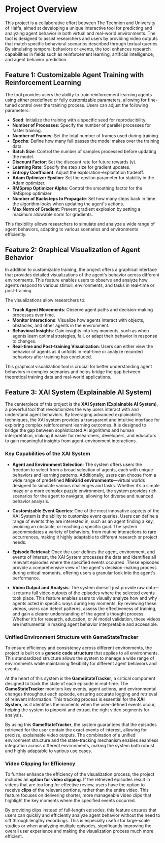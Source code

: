 # Project Overview

This project is a collaborative effort between The Technion and University of Haifa, aimed at developing a unique interactive tool for predicting and analyzing agent behavior in both virtual and real-world environments. The tool is designed to assist researchers and users by providing video outputs that match specific behavioral scenarios described through textual queries. By simulating temporal behaviors or events, the tool enhances research capabilities in fields such as reinforcement learning, artificial intelligence, and agent behavior prediction.

## Feature 1: Customizable Agent Training with Reinforcement Learning

The tool provides users the ability to train reinforcement learning agents using either predefined or fully customizable parameters, allowing for fine-tuned control over the training process. Users can adjust the following parameters:

- **Seed**: Initialize the training with a specific seed for reproducibility.
- **Number of Processes**: Specify the number of parallel processes for faster training.
- **Number of Frames**: Set the total number of frames used during training.
- **Epochs**: Define how many full passes the model makes over the training data.
- **Batch Size**: Control the number of samples processed before updating the model.
- **Discount Factor**: Set the discount rate for future rewards (γ).
- **Learning Rate**: Specify the step size for gradient updates.
- **Entropy Coefficient**: Adjust the exploration-exploitation tradeoff.
- **Adam Optimizer Epsilon**: Set the epsilon parameter for stability in the Adam optimizer.
- **RMSprop Optimizer Alpha**: Control the smoothing factor for the RMSprop optimizer.
- **Number of Backsteps to Propagate**: Set how many steps back in time the algorithm looks when updating the agent's actions.
- **Max Norm of Gradient**: Prevent gradient explosion by setting a maximum allowable norm for gradients.

This flexibility allows researchers to simulate and analyze a wide range of agent behaviors, adapting to various scenarios and environments efficiently.

## Feature 2: Graphical Visualization of Agent Behavior

In addition to customizable training, the project offers a graphical interface that provides detailed visualizations of the agent's behavior across different environments. This feature enables users to observe and analyze how agents respond to various stimuli, environments, and tasks in real-time or post-training.

The visualizations allow researchers to:

- **Track Agent Movements**: Observe agent paths and decision-making processes over time.
- **Monitor Interactions**: Visualize how agents interact with objects, obstacles, and other agents in the environment.
- **Behavioral Insights**: Gain insights into key moments, such as when agents learn optimal strategies, fail, or adapt their behavior in response to changes.
- **Real-time and Post-training Visualization**: Users can either view the behavior of agents as it unfolds in real-time or analyze recorded behaviors after training has concluded.

This graphical visualization tool is crucial for better understanding agent behaviors in complex scenarios and helps bridge the gap between theoretical training data and real-world applications.

## Feature 3: XAI System (Explainable AI System)

The centerpiece of this project is the **XAI System (Explainable AI System)**, a powerful tool that revolutionizes the way users interact with and understand agent behaviors. By leveraging advanced explainability techniques, the XAI system provides a transparent and intuitive interface for exploring complex reinforcement learning outcomes. It is designed to bridge the gap between sophisticated AI algorithms and human interpretation, making it easier for researchers, developers, and educators to gain meaningful insights from agent-environment interactions.

### Key Capabilities of the XAI System

- **Agent and Environment Selection**: The system offers users the freedom to select from a broad selection of agents, each with unique behaviors and learning patterns. Additionally, users can choose from a wide range of predefined **MiniGrid environments**—virtual worlds designed to simulate various challenges and tasks. Whether it’s a simple maze or a more complex puzzle environment, the system provides rich scenarios for the agent to navigate, allowing for diverse and nuanced behavior analysis.

- **Customizable Event Queries**: One of the most innovative aspects of the XAI System is the ability to customize event queries. Users can define a range of events they are interested in, such as an agent finding a key, avoiding an obstacle, or reaching a specific goal. The system accommodates a variety of behaviors, from routine interactions to rare occurrences, making it highly adaptable to different research or project needs.

- **Episode Retrieval**: Once the user defines the agent, environment, and events of interest, the XAI System processes the data and identifies all relevant episodes where the specified events occurred. These episodes provide a comprehensive view of the agent's decision-making process during critical moments, offering users a granular look into the agent's performance.

- **Video Output and Analysis**: The system doesn’t just provide raw data—it returns full video outputs of the episodes where the selected events took place. This feature enables users to visually analyze how and why agents acted in specific ways during key moments. By reviewing these videos, users can detect patterns, assess the effectiveness of training, and gain a clearer understanding of the agent's thought process. Whether it’s for research, education, or AI model validation, these videos are instrumental in making agent behavior interpretable and accessible.

### Unified Environment Structure with GameStateTracker

To ensure efficiency and consistency across different environments, the project is built on a **generic code structure** that applies to all environments. This standardized structure allows the system to manage a wide range of environments while maintaining flexibility for different agent behaviors and events.

At the heart of this system is the **GameStateTracker**, a critical component designed to track the state of each episode in real-time. The **GameStateTracker** monitors key events, agent actions, and environmental changes throughout each episode, ensuring accurate logging and retrieval of relevant information. This tracking process is essential for the **XAI System**, as it identifies the moments when the user-defined events occur, helping the system to pinpoint and extract the right video segments for analysis.

By using this **GameStateTracker**, the system guarantees that the episodes retrieved for the user contain the exact events of interest, allowing for precise, explainable video outputs. The combination of a unified environment structure and the state-tracking mechanism enables seamless integration across different environments, making the system both robust and highly adaptable to various use cases.

### Video Clipping for Efficiency

To further enhance the efficiency of the visualization process, the project includes an **option for video clipping**. If the retrieved episodes result in videos that are too long for effective review, users have the option to receive **clips** of the relevant portions, rather than the entire video. This feature focuses on delivering shorter, more manageable video clips that highlight the key moments where the specified events occurred.

By providing clips instead of full-length episodes, this feature ensures that users can quickly and efficiently analyze agent behavior without the need to sift through lengthy recordings. This is especially useful for large-scale studies or when analyzing multiple episodes, significantly improving the overall user experience and making the visualization process much more efficient.





